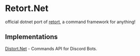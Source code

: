 # Retort.Net
official dotnet port of [retort](https://github.com/Kaioru/retort), a command framework for anything!

## Implementations
[Distort.Net](https://github.com/Kaioru/Distort.Net) - Commands API for Discord Bots.
